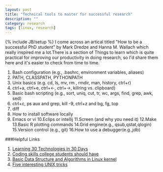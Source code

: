 ```yaml
---
layout: post
title: "Technical tools to master for successful research"
description: ""
category: research
tags: [linux, research]
---
```

{% include JB/setup %}
I come across an artical titled "How to be a successful PhD student" by Mark Dredze and Hanna M. Wallach which really inspired me a lot.There is a section of Things to learn which is quite practical for improving our productivity in doing research, so I'd share them here and it's easier to check from time to time. 

<!--more-->
1. Bash configuration (e.g., .bashrc, environment variables, aliases)
2. PATH, CLASSPATH, PYTHONPATH
3. Unix basics (e.g. cd, ls, mv, rm , rmdir, man, history, ctrl+r)
4. ctrl+a, ctrl+e, ctrl+<-, ctrl+->, killring vs. clipboard) 
5. Basic bash scripting (e.g., sort, uniq, cut, tr, wc, args, find, grep, awk, sed)
6. ctrl+c, ps aux and grep, kill -9, ctrl+z and bg, fg, top
7. diff
8. How to install software locally
9. Emacs or vi
10.Eclips or intellij
11.Screen (and why you need it)
12.Make
13.Basic R plotting commands
14.Grid engine(e.g., qsub,qstat,qlogin)
15.Version control (e.g., git)
16.How to use a debugger(e.g.,jdb)

###Helpful Links
1. [Learning 30 Technologies in 30 Days](https://www.openshift.com/blogs/learning-30-technologies-in-30-days-a-developer-challenge)
2. [Coding skills college students should have](http://blog.xdite.net/posts/2013/11/22/opensource-cheatsheets?utm_campaign=Manong_Weekly_Issue_11&utm_medium=EDM&utm_source=Manong_Weekly)
3. [Basic Data Structure and Algorithms in Linux kernel](http://cstheory.stackexchange.com/questions/19759/core-algorithms-deployed/19773#19773)
4. [Five interesting UNIX tricks](http://blog.jobbole.com/51455/)
